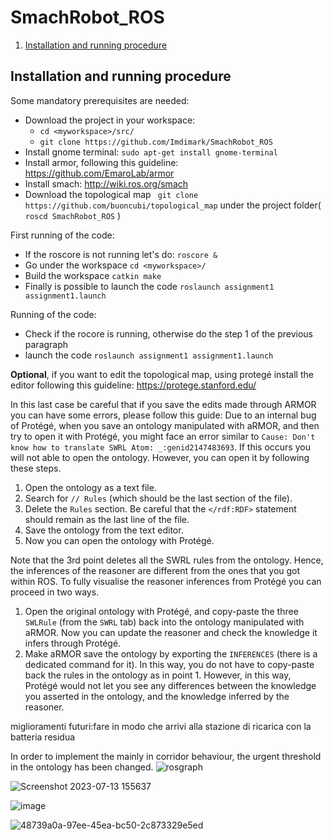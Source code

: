 # SmachRobot_ROS

1. [Installation and running procedure](#installation)




## Installation and running procedure <a name="installation"></a>
Some mandatory prerequisites are needed:
- Download the project in your workspace:
  - ```cd <myworkspace>/src/```
  - ```git clone https://github.com/Imdimark/SmachRobot_ROS```
- Install gnome terminal: ```sudo apt-get install gnome-terminal```
- Install armor, following this guideline: https://github.com/EmaroLab/armor
- Install smach: http://wiki.ros.org/smach
- Download the topological map ``` git clone https://github.com/buoncubi/topological_map``` under the project folder( ```roscd SmachRobot_ROS``` )

First running of the code:
- If the roscore is not running let's do: ```roscore & ```
- Go under the workspace ```cd <myworkspace>/ ```
- Build the workspace ```catkin make ```
- Finally is possible to launch the code ```roslaunch assignment1 assignment1.launch  ```

Running of the code:
- Check if the rocore is running, otherwise do the step 1 of the previous paragraph
- launch the code ```roslaunch assignment1 assignment1.launch  ```


**Optional**, if you want to edit the topological map, using protegé install the editor following this guideline: https://protege.stanford.edu/

In this last case be careful that if you save the edits made through ARMOR you can have some errors, please follow this guide: 
Due to an internal bug of Protégé, when you save an ontology manipulated with aRMOR, and then try to open it with Protégé, you might face an error similar to `Cause: Don't know how to translate SWRL Atom: _:genid2147483693`. If this occurs you will not able to open the ontology. However, you can open it by following these steps.

1. Open the ontology as a text file.
2. Search for `// Rules` (which should be the last section of the file).
3. Delete the `Rules` section. Be careful that the `</rdf:RDF>` statement should remain as the last line of the file.
4. Save the ontology from the text editor.
5. Now you can open the ontology with Protégé.

Note that the 3rd point deletes all the SWRL rules from the ontology. Hence, the inferences of the reasoner are different from the ones that you got within ROS. To fully visualise the reasoner inferences from Protégé you can proceed in two ways.

1. Open the original ontology with Protégé, and copy-paste the three `SWLRule` (from the `SWRL` tab) back into the ontology manipulated with aRMOR. Now you can update the reasoner and check the knowledge it infers through Protégé.
2. Make aRMOR save the ontology by exporting the `INFERENCES` (there is a dedicated command for it). In this way, you do not have to copy-paste back the rules in the ontology as in point 1. However, in this way, Protégé would not let you see any differences between the knowledge you asserted in the ontology, and the knowledge inferred by the reasoner.








miglioramenti futuri:fare in modo che arrivi alla stazione di ricarica con la batteria residua

In order to implement the mainly in corridor behaviour, the urgent threshold in the ontology has been changed.
![rosgraph](https://github.com/Imdimark/SmachRobot_ROS/assets/78663960/c9032477-4bab-49e4-8fcd-098970b08404)


![Screenshot 2023-07-13 155637](https://github.com/Imdimark/SmachRobot_ROS/assets/78663960/471cb60b-42c2-490f-9482-4c0e266a9d8f)



![image](https://github.com/Imdimark/SmachRobot_ROS/assets/78663960/5085a9b5-4172-486f-894a-04a6ba1a9bef)

  
![48739a0a-97ee-45ea-bc50-2c873329e5ed](https://github.com/Imdimark/SmachRobot_ROS/assets/78663960/82110b94-637e-4d00-a1e3-1c59031e0e9e)
